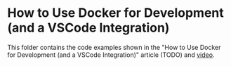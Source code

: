 # How to Use Docker for Development (and a VSCode Integration)

This folder contains the code examples shown in the "How to Use Docker for Development (and a VSCode Integration)" article (TODO) and [video](https://youtu.be/NqoYKwPQl6U).
